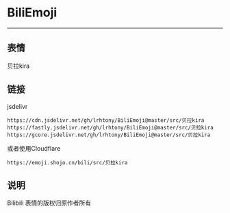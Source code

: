 # BiliEmoji
---
## 表情
贝拉kira
## 链接
jsdelivr
```
https://cdn.jsdelivr.net/gh/lrhtony/BiliEmoji@master/src/贝拉kira
https://fastly.jsdelivr.net/gh/lrhtony/BiliEmoji@master/src/贝拉kira
https://gcore.jsdelivr.net/gh/lrhtony/BiliEmoji@master/src/贝拉kira
```
或者使用Cloudflare
```
https://emoji.shojo.cn/bili/src/贝拉kira
```
## 说明
Bilibili 表情的版权归原作者所有
